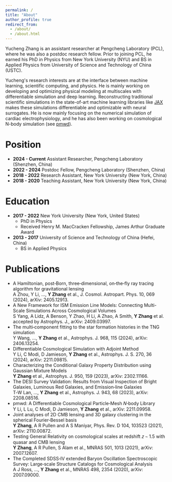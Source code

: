 ```yaml
---
permalink: /
title: "About"
author_profile: true
redirect_from:
  - /about/
  - /about.html
---
```


Yucheng Zhang is an assistant researcher at Pengcheng Laboratory (PCL), where he
was also a postdoc research fellow.
Prior to joining PCL, he earned his PhD in Physics from New York University
(NYU)
and BS in Applied Physics from University of Science and Technology of China
(USTC).

Yucheng's research interests are at the interface between machine learning,
scientific computing, and physics.
He is mainly working on developing and optimizing physical modeling at
multiscales with differentiable simulation and deep learning.
Reconstructing traditional scientific simulations in the state-of-art machine
learning libraries like [JAX](https://jax.readthedocs.io/) makes these
simulations differentiable and optimizable with neural surrogates.
He is now mainly focusing on the numerical simulation of cardiac
electrophysiology, and he has also been working on cosmological N-body
simulation (see [pmwd](https://github.com/eelregit/pmwd)).


Position
=====
- **2024 - Current** Assistant Researcher, Pengcheng Laboratory (Shenzhen, China)
- **2022 - 2024** Postdoc Fellow, Pengcheng Laboratory (Shenzhen, China)
- **2018 - 2022** Research Assistant, New York University (New York, China)
- **2018 - 2020** Teaching Assistant, New York University (New York, China)

Education
=====
- **2017 - 2022** New York University (New York, United States)
  - PhD in Physics
  - Received Henry M. MacCracken Fellowship, James Arthur Graduate Award
- **2013 - 2017** University of Science and Technology of China (Hefei, China)
  - BS in Applied Physics


Publications
=====
- A Hamiltonian, post‑Born, three‑dimensional, on‑the‑fly ray tracing algorithm
  for gravitational lensing\
  A Zhou, Y Li, ..., **Y Zhang** et al., J. Cosmol. Astropart. Phys. 10, 069
  (2024), arXiv: 2405.12913.
- A New Framework for ISM Emission Line Models: Connecting Multi-Scale
  Simulations Across Cosmological Volumes\
  S Yang, A Lidz, A Benson, Y Zhao, H Li, A Zhao, A Smith, **Y Zhang** et al.
  accepted by Astrophys. J., arXiv: 2409.03997.
- The multi‑component fitting to the star formation histories in the TNG
  simulation\
  Y Wang, ..., **Y Zhang** et al., Astrophys. J. 968, 115 (2024), arXiv:
  2406.13254.
- Differentiable Cosmological Simulation with Adjoint Method\
  Y Li, C Modi, D Jamieson, **Y Zhang** et al., Astrophys. J. S. 270, 36 (2024),
  arXiv: 2211.09815.
- Characterizing the Conditional Galaxy Property Distribution using Gaussian
  Mixture Models\
  **Y Zhang** et al., Astrophys. J. 950, 159 (2023), arXiv: 2302.11166.
- The DESI Survey Validation: Results from Visual Inspection of Bright Galaxies,
  Luminous Red Galaxies, and Emission‑line Galaxies\
  T‑W Lan, ..., **Y Zhang** et al., Astrophys. J. 943, 68 (2023), arXiv:
  2208.08516.
- pmwd: A Differentiable Cosmological Particle‑Mesh 𝑁‑body Library\
  Y Li, L Lu, C Modi, D Jamieson, **Y Zhang** et al., arXiv: 2211.09958.
- Joint analyses of 2D CMB lensing and 3D galaxy clustering in the spherical
  Fourier‑Bessel basis\
  **Y Zhang**, A R Pullen and A S Maniyar, Phys. Rev. D 104, 103523 (2021), arXiv:
  2110.00872.
- Testing General Relativity on cosmological scales at redshift 𝑧 ∼ 1.5 with
  quasar and CMB lensing\
  **Y Zhang**, A R Pullen, S Alam et al., MNRAS 501, 1013 (2021), arXiv: 2007.12607.
- The Completed SDSS‑IV extended Baryon Oscillation Spectroscopic Survey:
  Large‑scale Structure Catalogs for Cosmological Analysis\
  A J Ross, ..., **Y Zhang** et al., MNRAS 498, 2354 (2020), arXiv: 2007.09000.
